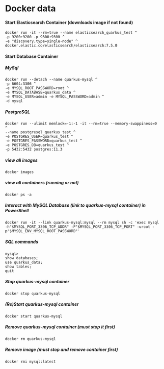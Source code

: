 # Docker data
#### Start Elasticsearch Container (downloads image if not found)
```
docker run -it --rm=true --name elasticsearch_quarkus_test ^
-p 9200:9200 -p 9300:9300 ^
-e "discovery.type=single-node" ^
docker.elastic.co/elasticsearch/elasticsearch:7.5.0
```
#### Start Database Container
##### MySql
```
docker run --detach --name quarkus-mysql ^
-p 6604:3306 ^
-e MYSQL_ROOT_PASSWORD=root ^
-e MYSQL_DATABASE=quarkus_data ^
-e MYSQL_USER=admin -e MYSQL_PASSWORD=admin ^
-d mysql
```
##### PostgreSQL
```
docker run --ulimit memlock=-1:-1 -it --rm=true --memory-swappiness=0 ^
--name postgresql_quarkus_test ^
-e POSTGRES_USER=quarkus_test ^
-e POSTGRES_PASSWORD=quarkus_test ^
-e POSTGRES_DB=quarkus_test ^
-p 5432:5432 postgres:11.3
```
##### view all images
```
docker images
```
##### view all containers (running or not)
```
docker ps -a
```
##### Interact with MySQL Database (link to quarkus-mysql container) in PowerShell
```
docker run -it --link quarkus-mysql:mysql --rm mysql sh -c 'exec mysql -h"$MYSQL_PORT_3306_TCP_ADDR" -P"$MYSQL_PORT_3306_TCP_PORT" -uroot -p"$MYSQL_ENV_MYSQL_ROOT_PASSWORD"'
```
##### SQL commands
```
mysql>  
show databases;  
use quarkus_data;  
show tables;  
quit
```
##### Stop quarkus-mysql container
```
docker stop quarkus-mysql
```
##### (Re)Start quarkus-mysql container
```
docker start quarkus-mysql
```
##### Remove quarkus-mysql container (must stop it first)
```
docker rm quarkus-mysql
```
##### Remove image (must stop and remove container first)
```
docker rmi mysql:latest
```
